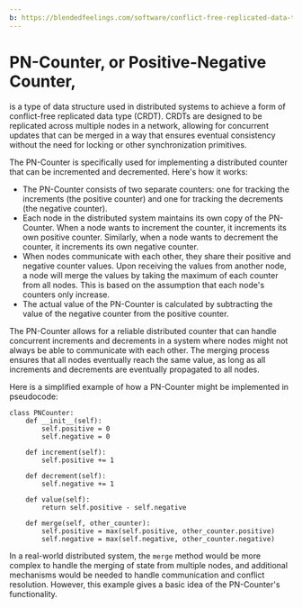 ```yaml
---
b: https://blendedfeelings.com/software/conflict-free-replicated-data-types/positive-negative-counter.md
---
```


# PN-Counter, or Positive-Negative Counter, 
is a type of data structure used in distributed systems to achieve a form of conflict-free replicated data type (CRDT). CRDTs are designed to be replicated across multiple nodes in a network, allowing for concurrent updates that can be merged in a way that ensures eventual consistency without the need for locking or other synchronization primitives.

The PN-Counter is specifically used for implementing a distributed counter that can be incremented and decremented. Here's how it works:

- The PN-Counter consists of two separate counters: one for tracking the increments (the positive counter) and one for tracking the decrements (the negative counter).
- Each node in the distributed system maintains its own copy of the PN-Counter. When a node wants to increment the counter, it increments its own positive counter. Similarly, when a node wants to decrement the counter, it increments its own negative counter.
- When nodes communicate with each other, they share their positive and negative counter values. Upon receiving the values from another node, a node will merge the values by taking the maximum of each counter from all nodes. This is based on the assumption that each node's counters only increase.
- The actual value of the PN-Counter is calculated by subtracting the value of the negative counter from the positive counter.

The PN-Counter allows for a reliable distributed counter that can handle concurrent increments and decrements in a system where nodes might not always be able to communicate with each other. The merging process ensures that all nodes eventually reach the same value, as long as all increments and decrements are eventually propagated to all nodes.

Here is a simplified example of how a PN-Counter might be implemented in pseudocode:

```pseudocode
class PNCounter:
    def __init__(self):
        self.positive = 0
        self.negative = 0

    def increment(self):
        self.positive += 1

    def decrement(self):
        self.negative += 1

    def value(self):
        return self.positive - self.negative

    def merge(self, other_counter):
        self.positive = max(self.positive, other_counter.positive)
        self.negative = max(self.negative, other_counter.negative)
```

In a real-world distributed system, the `merge` method would be more complex to handle the merging of state from multiple nodes, and additional mechanisms would be needed to handle communication and conflict resolution. However, this example gives a basic idea of the PN-Counter's functionality.